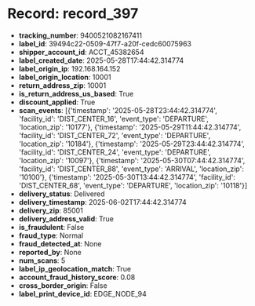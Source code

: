 # Record: record_397

- **tracking_number**: 9400521082167411
- **label_id**: 39494c22-0509-47f7-a20f-cedc60075963
- **shipper_account_id**: ACCT_45382654
- **label_created_date**: 2025-05-28T17:44:42.314774
- **label_origin_ip**: 192.168.164.152
- **label_origin_location**: 10001
- **return_address_zip**: 10001
- **is_return_address_us_based**: True
- **discount_applied**: True
- **scan_events**: [{'timestamp': '2025-05-28T23:44:42.314774', 'facility_id': 'DIST_CENTER_16', 'event_type': 'DEPARTURE', 'location_zip': '10177'}, {'timestamp': '2025-05-29T11:44:42.314774', 'facility_id': 'DIST_CENTER_72', 'event_type': 'DEPARTURE', 'location_zip': '10184'}, {'timestamp': '2025-05-29T23:44:42.314774', 'facility_id': 'DIST_CENTER_24', 'event_type': 'DEPARTURE', 'location_zip': '10097'}, {'timestamp': '2025-05-30T07:44:42.314774', 'facility_id': 'DIST_CENTER_88', 'event_type': 'ARRIVAL', 'location_zip': '10100'}, {'timestamp': '2025-05-30T13:44:42.314774', 'facility_id': 'DIST_CENTER_68', 'event_type': 'DEPARTURE', 'location_zip': '10118'}]
- **delivery_status**: Delivered
- **delivery_timestamp**: 2025-06-02T17:44:42.314774
- **delivery_zip**: 85001
- **delivery_address_valid**: True
- **is_fraudulent**: False
- **fraud_type**: Normal
- **fraud_detected_at**: None
- **reported_by**: None
- **num_scans**: 5
- **label_ip_geolocation_match**: True
- **account_fraud_history_score**: 0.08
- **cross_border_origin**: False
- **label_print_device_id**: EDGE_NODE_94